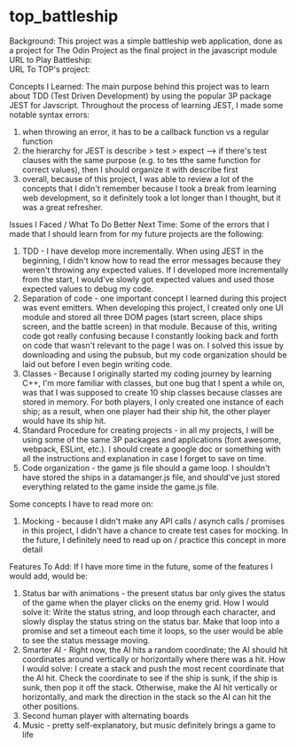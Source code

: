 # top_battleship
Background: This project was a simple battleship web application, done as a project for The Odin Project as the final project in the javascript module
<br>URL to Play Battleship:
<br>URL To TOP's project:

Concepts I Learned:
The main purpose behind this project was to learn about TDD (Test Driven Development) by using the popular 3P package JEST for Javscript. Throughout the process of learning JEST, I made some notable syntax errors:
1. when throwing an error, it has to be a callback function vs a regular function
2. the hierarchy for JEST is describe > test > expect --> if there's test clauses with the same purpose (e.g. to tes tthe same function for correct values), then I should organize it with describe first
3. overall, because of this project, I was able to review a lot of the concepts that I didn't remember because I took a break from learning web development, so it definitely took a lot longer than I thought, but it was a great refresher.

Issues I Faced / What To Do Better Next Time:
Some of the errors that I made that I should learn from for my future projects are the following:
1. TDD - I have develop more incrementally. When using JEST in the beginning, I didn't know how to read the error messages because they weren't throwing any expected values. If I developed more incrementally from the start, I would've slowly got expected values and used those expected values to debug my code.
2. Separation of code - one important concept I learned during this project was event emitters. When developing this project, I created only one UI module and stored all three DOM pages (start screen, place ships screen, and the battle screen) in that module.
    Because of this, writing code got really confusing because I constantly looking back and forth on code that wasn't relevant to the page I was on. I solved this issue by downloading and using the pubsub, but my code organization should be laid out before I even begin writing code.
3. Classes - Because I originally started my coding journey by learning C++, I'm more familiar with classes, but one bug that I spent a while on, was that I was supposed to create 10 ship classes because classes are stored in memory.
     For both players, I only created one instance of each ship; as a result, when one player had their ship hit, the other player would have its ship hit.
4. Standard Procedure for creating projects - in all my projects, I will be using some of the same 3P packages and applications (font awesome, webpack, ESLint, etc.). I should create a google doc or something with all the instructions and explanation in case I forget to save on time. 
5. Code organization - the game js file should a game loop. I shouldn't have stored the ships in a datamanger.js file, and should've just stored everything related to the game inside the game.js file.  

Some concepts I have to read more on:
1. Mocking - because I didn't make any API calls / asynch calls / promises in this project, I didn't have a chance to create test cases for mocking. In the future, I definitely need to read up on / practice this concept in more detail

Features To Add:
If I have more time in the future, some of the features I would add, would be:
1. Status bar with animations - the present status bar only gives the status of the game when the player clicks on the enemy grid.
   How I would solve it: Write the status string, and loop through each character, and slowly display the status string on the status bar. Make that loop into a promise and set a timeout each time it loops, so the user would be able to see
   the status message moving.
2. Smarter AI - Right now, the AI hits a random coordinate; the AI should hit coordinates around vertically or horizontally where there was a hit.
  How I would solve: I create a stack and push the most recent coordinate that the AI hit. Check the coordinate to see if the ship is sunk, if the ship is sunk, then pop it off the stack. Otherwise, make the AI hit vertically or horizontally, and mark the direction in the stack so the AI can hit the other positions.
3. Second human player with alternating boards
4. Music - pretty self-explanatory, but music definitely brings a game to life
